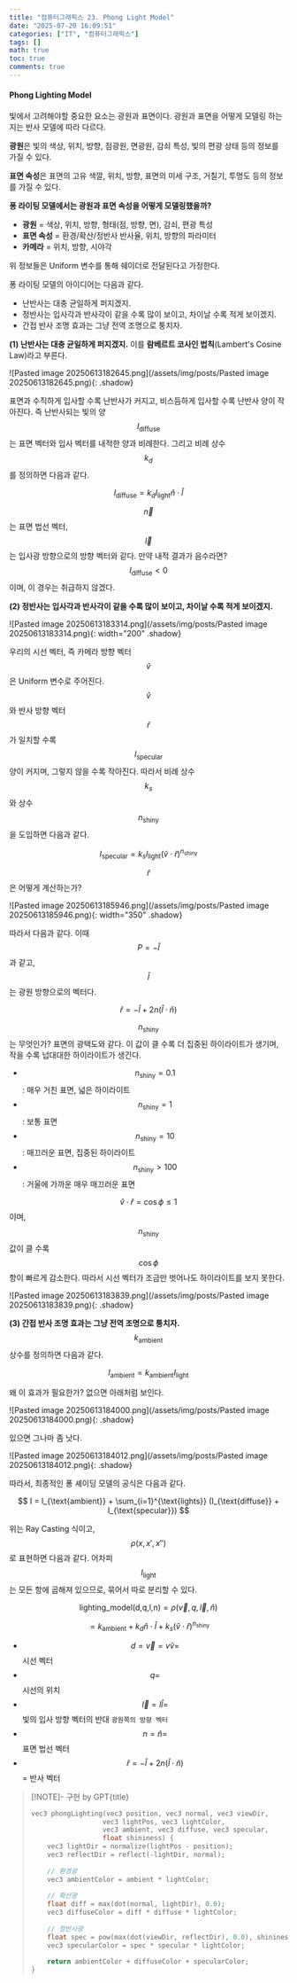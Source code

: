 ```yaml
---
title: "컴퓨터그래픽스 23. Phong Light Model"
date: "2025-07-20 16:09:51"
categories: ["IT", "컴퓨터그래픽스"]
tags: []
math: true
toc: true
comments: true
---
```


#### Phong Lighting Model
빛에서 고려해야할 중요한 요소는 광원과 표면이다. 광원과 표면을 어떻게 모델링 하는지는 반사 모델에 따라 다르다.

**광원**은 빛의 색상, 위치, 방향, 점광원, 면광원, 감쇠 특성, 빛의 편광 상태 등의 정보를 가질 수 있다.

**표면 속성**은 표면의 고유 색깔, 위치, 방향, 표면의 미세 구조, 거칠기, 투명도 등의 정보를 가질 수 있다.

**퐁 라이팅 모델에서는 광원과 표면 속성을 어떻게 모델링했을까?**

- **광원** = 색상, 위치, 방향, 형태(점, 방향, 면), 감쇠, 편광 특성
- **표면 속성** = 환경/확산/정반사 반사율, 위치, 방향의 파라미터
- **카메라** = 위치, 방향, 시야각

위 정보들은 Uniform 변수를 통해 쉐이더로 전달된다고 가정한다.

퐁 라이팅 모델의 아이디어는 다음과 같다.
- 난반사는 대충 균일하게 퍼지겠지. 
- 정반사는 입사각과 반사각이 같을 수록 많이 보이고, 차이날 수록 적게 보이겠지. 
- 간접 반사 조명 효과는 그냥 전역 조명으로 퉁치자.

**(1) 난반사는 대충 균일하게 퍼지겠지.**
이를 **람베르트 코사인 법칙**(Lambert's Cosine Law)라고 부른다. 

![Pasted image 20250613182645.png](/assets/img/posts/Pasted image 20250613182645.png){: .shadow}

표면과 수직하게 입사할 수록 난반사가 커지고, 비스듬하게 입사할 수록 난반사 양이 작아진다. 즉 난반사되는 빛의 양 $$I_{\text{diffuse}}$$는 표면 벡터와 입사 벡터를 내적한 양과 비례한다. 그리고 비례 상수 $$k_{d}$$를 정의하면 다음과 같다.

$$
I_{\text{diffuse}} = k_{d} I_{\text{light}} \hat{n} \cdot \hat{l}
$$

$$\vec{n}$$는 표면 법선 벡터, $$\vec{l}$$는 입사광 방향으로의 방향 벡터와 같다. 만약 내적 결과가 음수라면? $$I_{\text{diffuse}} < 0$$이며, 이 경우는 취급하지 않겠다.

**(2) 정반사는 입사각과 반사각이 같을 수록 많이 보이고, 차이날 수록 적게 보이겠지.**

![Pasted image 20250613183314.png](/assets/img/posts/Pasted image 20250613183314.png){: width="200" .shadow}

우리의 시선 벡터, 즉 카메라 방향 벡터 $$\hat{v}$$은 Uniform 변수로 주어진다. $$\hat{v}$$와 반사 방향 벡터 $$\hat{r}$$가 일치할 수록 $$I_{\text{specular}}$$ 양이 커지며, 그렇지 않을 수록 작아진다. 따라서 비례 상수 $$k_{s}$$와 상수 $$n_{\text{shiny}}$$을 도입하면 다음과 같다.

$$
I_{\text{specular}} = k_{s} I_{\text{light}} (\hat{v} \cdot \hat{r})^{n_{\text{shiny}}}
$$

$$\hat{r}$$은 어떻게 계산하는가? 

![Pasted image 20250613185946.png](/assets/img/posts/Pasted image 20250613185946.png){: width="350" .shadow}

따라서 다음과 같다. 이때 $$P = -\hat{l}$$과 같고, $$\hat{l}$$는 광원 방향으로의 벡터다.

$$
\hat{r} = - \hat{l} + 2n(\hat{l} \cdot \hat{n})
$$


$$n_{\text{shiny}}$$는 무엇인가? 표면의 광택도와 같다. 이 값이 클 수록 더 집중된 하이라이트가 생기며, 작을 수록 넙대대한 하이라이트가 생긴다.

- $$n_{\text{shiny}} = 0.1$$: 매우 거친 표면, 넓은 하이라이트
- $$n_{\text{shiny}} = 1$$: 보통 표면
- $$n_{\text{shiny}} = 10$$: 매끄러운 표면, 집중된 하이라이트
- $$n_{\text{shiny}} > 100$$: 거울에 가까운 매우 매끄러운 표면

$$\hat{v} \cdot \hat{r} = \cos \phi \leq 1$$이며, $$n_{\text{shiny}}$$ 값이 클 수록 $$\cos \phi$$ 항이 빠르게 감소한다. 따라서 시선 벡터가 조금만 벗어나도 하이라이트를 보지 못한다.

![Pasted image 20250613183839.png](/assets/img/posts/Pasted image 20250613183839.png){: .shadow}

**(3) 간접 반사 조명 효과는 그냥 전역 조명으로 퉁치자.**
$$k_{\text{ambient}}$$ 상수를 정의하면 다음과 같다.

$$
I_{\text{ambient}} = k_{\text{ambient}}I_{\text{light}}
$$

왜 이 효과가 필요한가? 없으면 아래처럼 보인다.

![Pasted image 20250613184000.png](/assets/img/posts/Pasted image 20250613184000.png){: .shadow}

있으면 그나마 좀 낫다.

![Pasted image 20250613184012.png](/assets/img/posts/Pasted image 20250613184012.png){: .shadow}

따라서, 최종적인 퐁 셰이딩 모델의 공식은 다음과 같다.

$$
I = I_{\text{ambient}} + \sum_{i=1}^{\text{lights}} (I_{\text{diffuse}} + I_{\text{specular}})
$$

위는 Ray Casting 식이고, $$\rho(x,x',x'')$$로 표현하면 다음과 같다. 어차피 $$I_{\text{light}}$$는 모든 항에 곱해져 있으므로, 묶어서 따로 분리할 수 있다.

$$
\text{lighting\_model(d,q,l,n)} = \rho(\vec{v}, q, \vec{l}, \hat{n})
$$


$$
= k_{\text{ambient}} + k_{d} \hat{n} \cdot \hat{l} + k_{s}(\hat{v} \cdot \hat{r})^{n_{\text{shiny}}}
$$

- $$d = \vec{v} = v \hat{v} =$$ 시선 벡터
- $$q =$$ 시선의 위치
- $$\vec{l} = l \hat{l} =$$ 빛의 입사 방향 벡터의 반대 `광원쪽의 방향 벡터`
- $$n = \hat{n}=$$ 표면 법선 벡터
- $$\hat{r} = - \hat{l} + 2n(\hat{l} \cdot \hat{n})$$ = 반사 벡터

> [!NOTE]- 구현 by GPT{title}
> ```c
> vec3 phongLighting(vec3 position, vec3 normal, vec3 viewDir, 
>                   vec3 lightPos, vec3 lightColor, 
>                   vec3 ambient, vec3 diffuse, vec3 specular, 
>                   float shininess) {
>     vec3 lightDir = normalize(lightPos - position);
>     vec3 reflectDir = reflect(-lightDir, normal);
>     
>     // 환경광
>     vec3 ambientColor = ambient * lightColor;
>     
>     // 확산광
>     float diff = max(dot(normal, lightDir), 0.0);
>     vec3 diffuseColor = diff * diffuse * lightColor;
>     
>     // 정반사광
>     float spec = pow(max(dot(viewDir, reflectDir), 0.0), shininess);
>     vec3 specularColor = spec * specular * lightColor;
>     
>     return ambientColor + diffuseColor + specularColor;
> }
> ```